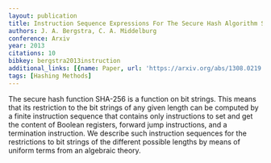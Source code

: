```yaml
---
layout: publication
title: Instruction Sequence Expressions For The Secure Hash Algorithm SHA-256
authors: J. A. Bergstra, C. A. Middelburg
conference: Arxiv
year: 2013
citations: 10
bibkey: bergstra2013instruction
additional_links: [{name: Paper, url: 'https://arxiv.org/abs/1308.0219'}]
tags: [Hashing Methods]
---
```

The secure hash function SHA-256 is a function on bit strings. This means
that its restriction to the bit strings of any given length can be computed by
a finite instruction sequence that contains only instructions to set and get
the content of Boolean registers, forward jump instructions, and a termination
instruction. We describe such instruction sequences for the restrictions to bit
strings of the different possible lengths by means of uniform terms from an
algebraic theory.